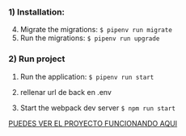 
### 1) Installation:
4. Migrate the migrations: `$ pipenv run migrate` 
5. Run the migrations: `$ pipenv run upgrade`


### 2) Run project

1. Run the application: `$ pipenv run start`

2. rellenar url de back en .env

3. Start the webpack dev server `$ npm run start`


[PUEDES VER EL PROYECTO FUNCIONANDO AQUI](https://sample-service-name-57vw.onrender.com/)
